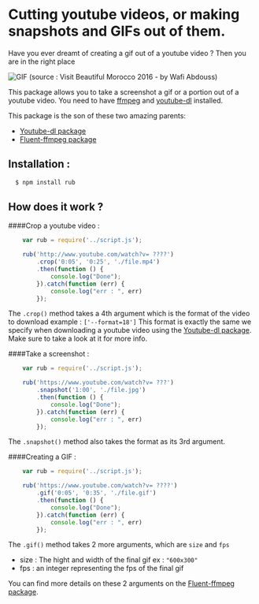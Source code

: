 Cutting youtube videos, or making snapshots and GIFs out of them.
================================================================

Have you ever dreamt of creating a gif out of a youtube video ? Then you are in the right place

![GIF](https://www.dropbox.com/s/aevagv4xqzh2adt/example.gif?raw=1)
(source : Visit Beautiful Morocco 2016 - by Wafi Abdouss)

This package allows you to take a screenshot a gif or a portion out of a youtube video. You need to have [ffmpeg](https://ffmpeg.org/) and [youtube-dl](http://youtube-dl.org/) installed.

This package is the son of these two amazing parents:

- [Youtube-dl package](https://github.com/fent/node-youtube-dl)
- [Fluent-ffmpeg package](https://github.com/fluent-ffmpeg/node-fluent-ffmpeg)

## Installation :

```bash
  $ npm install rub
```

## How does it work ?

####Crop a youtube video :

```javascript
    var rub = require('../script.js');

    rub('http://www.youtube.com/watch?v= ????')
        .crop('0:05', '0:25', './file.mp4')
        .then(function () {
            console.log("Done");
        }).catch(function (err) {
            console.log("err : ", err)
        });
```

The `.crop()` method takes a 4th argument which is the format of the video to download example : `['--format=18']`
This format is exactly the same we specify when downloading a youtube video using the [Youtube-dl package](https://github.com/fent/node-youtube-dl). Make sure to take a look at it for more info.

####Take a screenshot :

```javascript
    var rub = require('../script.js');

    rub('https://www.youtube.com/watch?v= ???')
        .snapshot('1:00', './file.jpg')
        .then(function () {
            console.log("Done");
        }).catch(function (err) {
            console.log("err : ", err)
        });
```

The `.snapshot()` method also takes the format as its 3rd argument.

####Creating a GIF :

```javascript
    var rub = require('../script.js');

    rub('https://www.youtube.com/watch?v= ????')
        .gif('0:05', '0:35', './file.gif')
        .then(function () {
            console.log("Done");
        }).catch(function (err) {
            console.log("err : ", err)
        });
```
The `.gif()` method takes 2 more arguments, which are `size` and `fps`
- size : The hight and width of the final gif ex : `"600x300"`
- fps : an integer representing the fps of the final gif

You can find more details on these 2 arguments on the [Fluent-ffmpeg package](https://github.com/fluent-ffmpeg/node-fluent-ffmpeg).